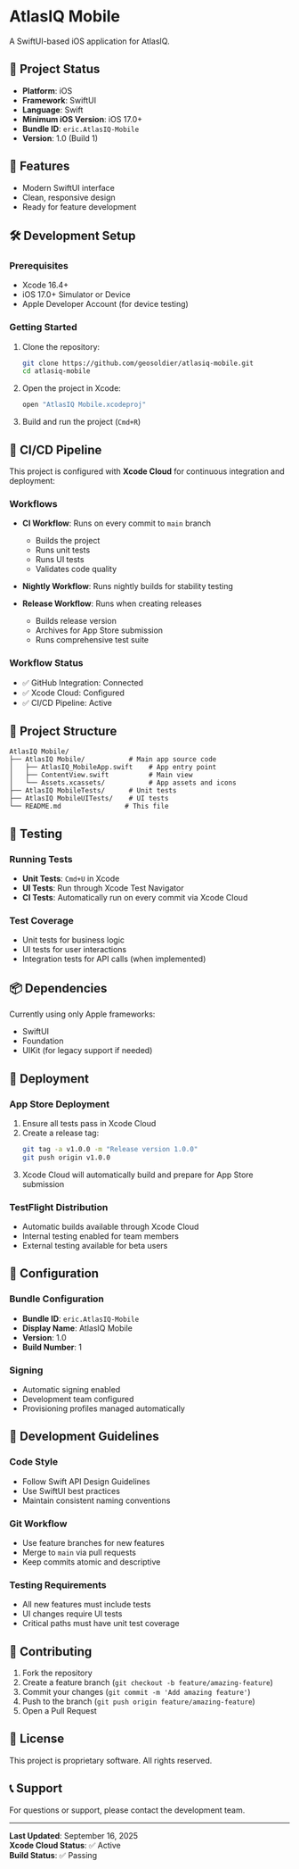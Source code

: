 # AtlasIQ Mobile

A SwiftUI-based iOS application for AtlasIQ.

## 🚀 Project Status

- **Platform**: iOS
- **Framework**: SwiftUI
- **Language**: Swift
- **Minimum iOS Version**: iOS 17.0+
- **Bundle ID**: `eric.AtlasIQ-Mobile`
- **Version**: 1.0 (Build 1)

## 📱 Features

- Modern SwiftUI interface
- Clean, responsive design
- Ready for feature development

## 🛠 Development Setup

### Prerequisites
- Xcode 16.4+
- iOS 17.0+ Simulator or Device
- Apple Developer Account (for device testing)

### Getting Started
1. Clone the repository:
   ```bash
   git clone https://github.com/geosoldier/atlasiq-mobile.git
   cd atlasiq-mobile
   ```

2. Open the project in Xcode:
   ```bash
   open "AtlasIQ Mobile.xcodeproj"
   ```

3. Build and run the project (`Cmd+R`)

## 🔄 CI/CD Pipeline

This project is configured with **Xcode Cloud** for continuous integration and deployment:

### Workflows
- **CI Workflow**: Runs on every commit to `main` branch
  - Builds the project
  - Runs unit tests
  - Runs UI tests
  - Validates code quality

- **Nightly Workflow**: Runs nightly builds for stability testing

- **Release Workflow**: Runs when creating releases
  - Builds release version
  - Archives for App Store submission
  - Runs comprehensive test suite

### Workflow Status
- ✅ GitHub Integration: Connected
- ✅ Xcode Cloud: Configured
- ✅ CI/CD Pipeline: Active

## 📁 Project Structure

```
AtlasIQ Mobile/
├── AtlasIQ Mobile/           # Main app source code
│   ├── AtlasIQ_MobileApp.swift    # App entry point
│   ├── ContentView.swift          # Main view
│   └── Assets.xcassets/           # App assets and icons
├── AtlasIQ MobileTests/      # Unit tests
├── AtlasIQ MobileUITests/    # UI tests
└── README.md                # This file
```

## 🧪 Testing

### Running Tests
- **Unit Tests**: `Cmd+U` in Xcode
- **UI Tests**: Run through Xcode Test Navigator
- **CI Tests**: Automatically run on every commit via Xcode Cloud

### Test Coverage
- Unit tests for business logic
- UI tests for user interactions
- Integration tests for API calls (when implemented)

## 📦 Dependencies

Currently using only Apple frameworks:
- SwiftUI
- Foundation
- UIKit (for legacy support if needed)

## 🚀 Deployment

### App Store Deployment
1. Ensure all tests pass in Xcode Cloud
2. Create a release tag:
   ```bash
   git tag -a v1.0.0 -m "Release version 1.0.0"
   git push origin v1.0.0
   ```
3. Xcode Cloud will automatically build and prepare for App Store submission

### TestFlight Distribution
- Automatic builds available through Xcode Cloud
- Internal testing enabled for team members
- External testing available for beta users

## 🔧 Configuration

### Bundle Configuration
- **Bundle ID**: `eric.AtlasIQ-Mobile`
- **Display Name**: AtlasIQ Mobile
- **Version**: 1.0
- **Build Number**: 1

### Signing
- Automatic signing enabled
- Development team configured
- Provisioning profiles managed automatically

## 📝 Development Guidelines

### Code Style
- Follow Swift API Design Guidelines
- Use SwiftUI best practices
- Maintain consistent naming conventions

### Git Workflow
- Use feature branches for new features
- Merge to `main` via pull requests
- Keep commits atomic and descriptive

### Testing Requirements
- All new features must include tests
- UI changes require UI tests
- Critical paths must have unit test coverage

## 🤝 Contributing

1. Fork the repository
2. Create a feature branch (`git checkout -b feature/amazing-feature`)
3. Commit your changes (`git commit -m 'Add amazing feature'`)
4. Push to the branch (`git push origin feature/amazing-feature`)
5. Open a Pull Request

## 📄 License

This project is proprietary software. All rights reserved.

## 📞 Support

For questions or support, please contact the development team.

---

**Last Updated**: September 16, 2025  
**Xcode Cloud Status**: ✅ Active  
**Build Status**: ✅ Passing
